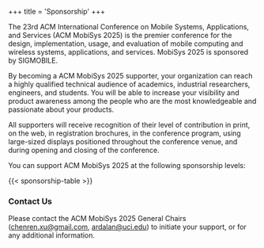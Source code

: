 +++
title = 'Sponsorship'
+++



The 23rd ACM International Conference on Mobile Systems, Applications, and Services (ACM MobiSys 2025) is the premier conference for the design, implementation, usage, and evaluation of mobile computing and wireless systems, applications, and services. MobiSys 2025 is sponsored by SIGMOBILE.

By becoming a ACM MobiSys 2025 supporter, your organization can reach a highly qualified technical audience of academics, industrial researchers, engineers, and students. You will be able to increase your visibility and product awareness among the people who are the most knowledgeable and passionate about your products.

All supporters will receive recognition of their level of contribution in print, on the web, in registration brochures, in the conference program, using large-sized displays positioned throughout the conference venue, and during opening and closing of the conference.

You can support ACM MobiSys 2025 at the following sponsorship levels:


{{< sponsorship-table >}}


### Contact Us
Please contact the ACM MobiSys 2025 General Chairs (chenren.xu@gmail.com, ardalan@uci.edu) to initiate your support, or for any additional information.
